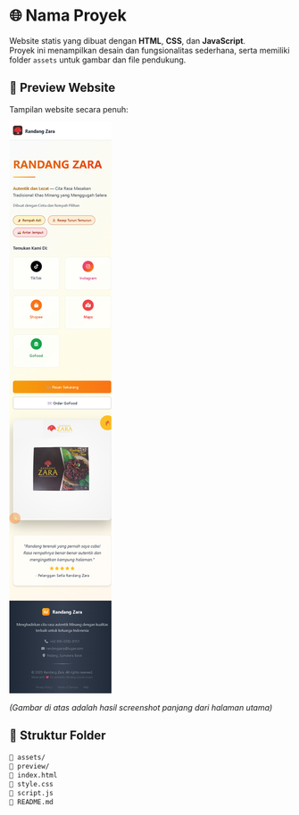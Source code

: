 # 🌐 Nama Proyek

Website statis yang dibuat dengan **HTML**, **CSS**, dan **JavaScript**.  
Proyek ini menampilkan desain dan fungsionalitas sederhana, serta memiliki folder `assets` untuk gambar dan file pendukung.

## 📸 Preview Website
Tampilan website secara penuh:  

![Full Screenshot](preview/full-screenshot.png)

*(Gambar di atas adalah hasil screenshot panjang dari halaman utama)*

## 📂 Struktur Folder
```plaintext
📁 assets/
📁 preview/
📄 index.html  
📄 style.css   
📄 script.js   
📄 README.md   
